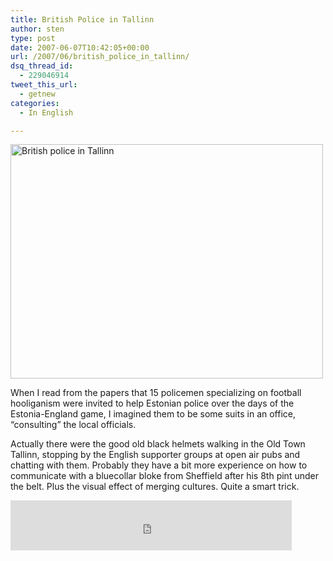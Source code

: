 ```yaml
---
title: British Police in Tallinn
author: sten
type: post
date: 2007-06-07T10:42:05+00:00
url: /2007/06/british_police_in_tallinn/
dsq_thread_id:
  - 229046914
tweet_this_url:
  - getnew
categories:
  - In English

---
```

[<img src="http://farm2.static.flickr.com/1074/533488092_8ce4e37015.jpg" width="500" height="375" alt="British police in Tallinn" />][1]
  
When I read from the papers that 15 policemen specializing on football hooliganism were invited to help Estonian police over the days of the Estonia-England game, I imagined them to be some suits in an office, &#8220;consulting&#8221; the local officials.
  
Actually there were the good old black helmets walking in the Old Town Tallinn, stopping by the English supporter groups at open air pubs and chatting with them. Probably they have a bit more experience on how to communicate with a bluecollar bloke from Sheffield after his 8th pint under the belt. Plus the visual effect of merging cultures. Quite a smart trick.

<iframe src="http://www.facebook.com/plugins/like.php?href=http%3A%2F%2Fsten.tamkivi.com%2F2007%2F06%2Fbritish_police_in_tallinn%2F&layout=standard&show_faces=true&width=450&action=like&colorscheme=light&height=80" scrolling="no" frameborder="0" style="border:none; overflow:hidden; width:450px; height:80px;" allowTransparency="true"></iframe>

 [1]: http://www.flickr.com/photos/seikatsu/533488092/ "Photo Sharing"